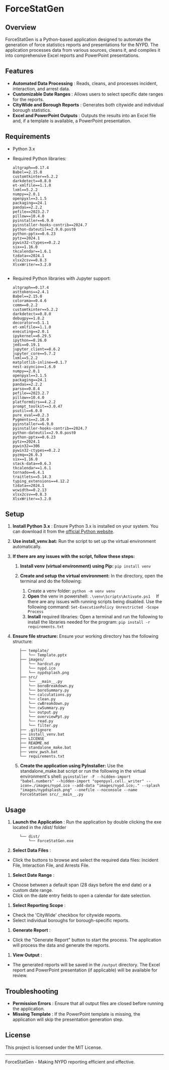 # ForceStatGen

## Overview

ForceStatGen is a Python-based application designed to automate the generation of force statistics reports and presentations for the NYPD. The application processes data from various sources, cleans it, and compiles it into comprehensive Excel reports and PowerPoint presentations.

## Features

* **Automated Data Processing** : Reads, cleans, and processes incident, interaction, and arrest data.
* **Customizable Date Ranges** : Allows users to select specific date ranges for the reports.
* **CityWide and Borough Reports** : Generates both citywide and individual borough statistics.
* **Excel and PowerPoint Outputs** : Outputs the results into an Excel file and, if a template is available, a PowerPoint presentation.

## Requirements

* Python 3.x
* Required Python libraries:

  ```
  altgraph==0.17.4
  Babel==2.15.0
  customtkinter==5.2.2
  darkdetect==0.8.0
  et-xmlfile==1.1.0
  lxml==5.2.2
  numpy==2.0.1
  openpyxl==3.1.5
  packaging==24.1
  pandas==2.2.2
  pefile==2023.2.7
  pillow==10.4.0
  pyinstaller==6.9.0
  pyinstaller-hooks-contrib==2024.7
  python-dateutil==2.9.0.post0
  python-pptx==0.6.23
  pytz==2024.1
  pywin32-ctypes==0.2.2
  six==1.16.0
  tkcalendar==1.6.1
  tzdata==2024.1
  xlsx2csv==0.8.3
  XlsxWriter==3.2.0


  ```
* Required Python libraries with Jupyter support:

  ```
  altgraph==0.17.4
  asttokens==2.4.1
  Babel==2.15.0
  colorama==0.4.6
  comm==0.2.2
  customtkinter==5.2.2
  darkdetect==0.8.0
  debugpy==1.8.2
  decorator==5.1.1
  et-xmlfile==1.1.0
  executing==2.0.1
  ipykernel==6.29.5
  ipython==8.26.0
  jedi==0.19.1
  jupyter_client==8.6.2
  jupyter_core==5.7.2
  lxml==5.2.2
  matplotlib-inline==0.1.7
  nest-asyncio==1.6.0
  numpy==2.0.1
  openpyxl==3.1.5
  packaging==24.1
  pandas==2.2.2
  parso==0.8.4
  pefile==2023.2.7
  pillow==10.4.0
  platformdirs==4.2.2
  prompt_toolkit==3.0.47
  psutil==6.0.0
  pure_eval==0.2.3
  Pygments==2.18.0
  pyinstaller==6.9.0
  pyinstaller-hooks-contrib==2024.7
  python-dateutil==2.9.0.post0
  python-pptx==0.6.23
  pytz==2024.1
  pywin32==306
  pywin32-ctypes==0.2.2
  pyzmq==26.0.3
  six==1.16.0
  stack-data==0.6.3
  tkcalendar==1.6.1
  tornado==6.4.1
  traitlets==5.14.3
  typing_extensions==4.12.2
  tzdata==2024.1
  wcwidth==0.2.13
  xlsx2csv==0.8.3
  XlsxWriter==3.2.0

  ```

## Setup

1. **Install Python 3.x** : Ensure Python 3.x is installed on your system. You can download it from the [official Python website](https://www.python.org/downloads/).
2. **Use install_venv.bat:** Run the script to set up the virtual environment automatically.
3. **If there are any issues with the script, follow these steps:**

   1. **Install venv (virtual environment) using Pip:**
      `pip install venv`
   2. **Create and setup the virtual environment:** In the directory, open the terminal and do the following:

      1. Create a venv folder:
         `python -m venv venv `
      2. **Open** the venv in powershell:
         `.\venv\Scripts\Activate.ps1  `
         If there are any issues with running scripts being disabled. Use the following command:
         `Set-ExecutionPolicy Unrestricted -Scope Process`
      3. **Install** required libraries: Open a terminal and run the following to install the libraries needed for the program:
         `pip install -r requirements.txt`
4. **Ensure file structure:** Ensure your working directory has the following structure:

   ```
      ├── template/
      │   └── Template.pptx
      ├── images/
      │   └── hardcut.py
      │   └── nypd.ico
      │   └── nypdsplash.png
      ├── src/
      │   └── __main__.py
      │   └── boroBreakdown.py
      │   └── boroSummary.py
      │   └── calculations.py
      │   └── clean.py
      │   └── cwBreakdown.py
      │   └── cwSummary.py
      │   └── output.py
      │   └── overviewPpt.py
      │   └── read.py
      │   └── filter.py
      ├── .gitignore
      ├── install_venv.bat
      ├── LICENSE
      ├── README.md
      ├── standalone_make.bat
      ├── venv_pwsh.bat
      └── requirements.txt

   ```

   5. **Create the application using PyInstaller:** Use the standalone_make.bat script or run the following in the virtual environment's shell:
      `pyinstaller -F --hidden-import "babel.numbers" --hidden-import "openpyxl.cell._writer" --icon=./images/nypd.ico --add-data "images/nypd.ico;." --splash "images/nypdsplash.png" --onefile --noconsole --name ForceStatGen src/__main__.py`

## Usage

1. **Launch the Application** :
   Run the application by double clicking the exe located in the /dist/ folder

   ```
      └── dist/
          └── ForceStatGen.exe
   ```
2. **Select Data Files** :

* Click the buttons to browse and select the required data files: Incident File, Interaction File, and Arrests File.

1. **Select Date Range** :

* Choose between a default span (28 days before the end date) or a custom date range.
* Click on the date entry fields to open a calendar for date selection.

1. **Select Reporting Scope** :

* Check the 'CityWide' checkbox for citywide reports.
* Select individual boroughs for borough-specific reports.

1. **Generate Report** :

* Click the "Generate Report" button to start the process. The application will process the data and generate the reports.

1. **View Output** :

* The generated reports will be saved in the `/output` directory. The Excel report and PowerPoint presentation (if applicable) will be available for review.

## Troubleshooting

* **Permission Errors** : Ensure that all output files are closed before running the application.
* **Missing Template** : If the PowerPoint template is missing, the application will skip the presentation generation step.

## License

This project is licensed under the MIT License.

---

ForceStatGen - Making NYPD reporting efficient and effective.
